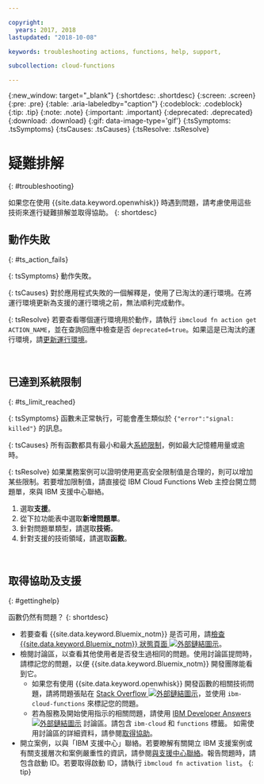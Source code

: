 ```yaml
---

copyright:
  years: 2017, 2018
lastupdated: "2018-10-08"

keywords: troubleshooting actions, functions, help, support,

subcollection: cloud-functions

---
```


{:new_window: target="_blank"}
{:shortdesc: .shortdesc}
{:screen: .screen}
{:pre: .pre}
{:table: .aria-labeledby="caption"}
{:codeblock: .codeblock}
{:tip: .tip}
{:note: .note}
{:important: .important}
{:deprecated: .deprecated}
{:download: .download}
{:gif: data-image-type='gif'}
{:tsSymptoms: .tsSymptoms}
{:tsCauses: .tsCauses}
{:tsResolve: .tsResolve}

# 疑難排解
{: #troubleshooting}

如果您在使用 {{site.data.keyword.openwhisk}} 時遇到問題，請考慮使用這些技術來進行疑難排解並取得協助。
{: shortdesc}



## 動作失敗
{: #ts_action_fails}

{: tsSymptoms}
動作失敗。

{: tsCauses}
對於應用程式失敗的一個解釋是，使用了已淘汰的運行環境。在將運行環境更新為支援的運行環境之前，無法順利完成動作。

{: tsResolve}
若要查看哪個運行環境用於動作，請執行 `ibmcloud fn action get ACTION_NAME`，並在查詢回應中檢查是否 `deprecated=true`。如果這是已淘汰的運行環境，請[更新運行環境](/docs/openwhisk?topic=cloud-functions-actions#actions_update)。


<br />


## 已達到系統限制
{: #ts_limit_reached}

{: tsSymptoms}
函數未正常執行，可能會產生類似於 `{"error":"signal: killed"}` 的訊息。

{: tsCauses}
所有函數都具有最小和最大[系統限制](/docs/openwhisk?topic=cloud-functions-limits#limits_syslimits)，例如最大記憶體用量或逾時。

{: tsResolve}
如果業務案例可以證明使用更高安全限制值是合理的，則可以增加某些限制。若要增加限制值，請直接從 IBM Cloud Functions Web 主控台開立問題單，來與 IBM 支援中心聯絡。

1. 選取**支援**。
2. 從下拉功能表中選取**新增問題單**。
3. 針對問題單類型，請選取**技術**。
4. 針對支援的技術領域，請選取**函數**。


<br />


## 取得協助及支援
{: #gettinghelp}

函數仍然有問題？
{: shortdesc}

-   若要查看 {{site.data.keyword.Bluemix_notm}} 是否可用，請[檢查 {{site.data.keyword.Bluemix_notm}} 狀態頁面 ![外部鏈結圖示](../icons/launch-glyph.svg "外部鏈結圖示")](https://cloud.ibm.com/status?selected=status)。
-   檢閱討論區，以查看其他使用者是否發生過相同的問題。使用討論區提問時，請標記您的問題，以便 {{site.data.keyword.Bluemix_notm}} 開發團隊能看到它。
    -   如果您有使用 {{site.data.keyword.openwhisk}} 開發函數的相關技術問題，請將問題張貼在 [Stack Overflow ![外部鏈結圖示](../icons/launch-glyph.svg "外部鏈結圖示")](https://stackoverflow.com/search?q=ibm-cloud-functions)，並使用 `ibm-cloud-functions` 來標記您的問題。
    -   若為服務及開始使用指示的相關問題，請使用 [IBM Developer Answers ![外部鏈結圖示](../icons/launch-glyph.svg "外部鏈結圖示")](https://developer.ibm.com/answers/topics/functions/?smartspace=bluemix) 討論區。請包含 `ibm-cloud` 和 `functions` 標籤。
    如需使用討論區的詳細資料，請參閱[取得協助](/docs/get-support?topic=get-support-getting-customer-support#using-avatar)。
-   開立案例，以與「IBM 支援中心」聯絡。若要瞭解有關開立 IBM 支援案例或有關支援層次和案例嚴重性的資訊，請參閱[與支援中心聯絡](/docs/get-support?topic=get-support-getting-customer-support)。報告問題時，請包含啟動 ID。若要取得啟動 ID，請執行 `ibmcloud fn activation list`。
{: tip}
